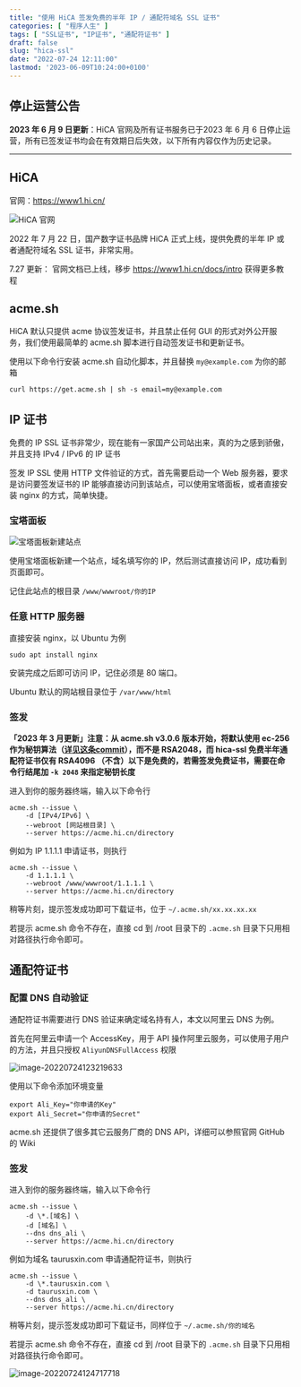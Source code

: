 ```yaml
---
title: "使用 HiCA 签发免费的半年 IP / 通配符域名 SSL 证书"
categories: [ "程序人生" ]
tags: [ "SSL证书", "IP证书", "通配符证书" ]
draft: false
slug: "hica-ssl"
date: "2022-07-24 12:11:00"
lastmod: '2023-06-09T10:24:00+0100'
---
```


## 停止运营公告

**2023 年 6 月 9 日更新**：HiCA 官网及所有证书服务已于2023 年 6 月 6 日停止运营，所有已签发证书均会在有效期日后失效，以下所有内容仅作为历史记录。

---

## HiCA

官网：<https://www1.hi.cn/>

![HiCA 官网](https://cdn.taurusxin.com/hugo/2022/07-27/image-20220727235855829.png)

2022 年 7 月 22 日，国产数字证书品牌 HiCA 正式上线，提供免费的半年 IP 或者通配符域名 SSL 证书，非常实用。

7.27 更新：
官网文档已上线，移步 <https://www1.hi.cn/docs/intro> 获得更多教程

## acme.sh

HiCA 默认只提供 acme 协议签发证书，并且禁止任何 GUI 的形式对外公开服务，我们使用最简单的 acme.sh 脚本进行自动签发证书和更新证书。

使用以下命令行安装 acme.sh 自动化脚本，并且替换 `my@example.com` 为你的邮箱

```shell
curl https://get.acme.sh | sh -s email=my@example.com
```

## IP 证书

免费的 IP SSL 证书非常少，现在能有一家国产公司站出来，真的为之感到骄傲，并且支持 IPv4 / IPv6 的 IP 证书

签发 IP SSL 使用 HTTP 文件验证的方式，首先需要启动一个 Web 服务器，要求是访问要签发证书的 IP 能够直接访问到该站点，可以使用宝塔面板，或者直接安装 nginx 的方式，简单快捷。

### 宝塔面板

![宝塔面板新建站点](https://cdn.taurusxin.com/hugo/2022/07-24/image-20220724121747259.png)

使用宝塔面板新建一个站点，域名填写你的 IP，然后测试直接访问 IP，成功看到页面即可。

记住此站点的根目录 `/www/wwwroot/你的IP`

### 任意 HTTP 服务器

直接安装 nginx，以 Ubuntu 为例

```shell
sudo apt install nginx
```

安装完成之后即可访问 IP，记住必须是 80 端口。

Ubuntu 默认的网站根目录位于 `/var/www/html`

### 签发

**「2023 年 3 月更新」注意：从 acme.sh v3.0.6 版本开始，将默认使用 ec-256 作为秘钥算法（[详见这条commit](https://github.com/acmesh-official/acme.sh/commit/ec0e871592d286b8cd4e1d407411f0ba17c775e6)），而不是 RSA2048，而 hica-ssl 免费半年通配符证书仅有 RSA4096 （不含）以下是免费的，若需签发免费证书，需要在命令行结尾加 `-k 2048` 来指定秘钥长度**

进入到你的服务器终端，输入以下命令行

```shell
acme.sh --issue \
    -d [IPv4/IPv6] \
    --webroot [网站根目录] \
    --server https://acme.hi.cn/directory
```

例如为 IP 1.1.1.1 申请证书，则执行

```shell
acme.sh --issue \
    -d 1.1.1.1 \
    --webroot /www/wwwroot/1.1.1.1 \
    --server https://acme.hi.cn/directory
```

稍等片刻，提示签发成功即可下载证书，位于 `~/.acme.sh/xx.xx.xx.xx`

若提示 acme.sh 命令不存在，直接 cd 到 /root 目录下的 `.acme.sh` 目录下只用相对路径执行命令即可。

## 通配符证书

### 配置 DNS 自动验证

通配符证书需要进行 DNS 验证来确定域名持有人，本文以阿里云 DNS 为例。

首先在阿里云申请一个 AccessKey，用于 API 操作阿里云服务，可以使用子用户的方法，并且只授权 `AliyunDNSFullAccess` 权限

![image-20220724123219633](https://cdn.taurusxin.com/hugo/2022/07-24/image-20220724123219633.png)

使用以下命令添加环境变量

```shell
export Ali_Key="你申请的Key"
export Ali_Secret="你申请的Secret"
```

acme.sh 还提供了很多其它云服务厂商的 DNS API，详细可以参照官网 GitHub 的 Wiki

### 签发

进入到你的服务器终端，输入以下命令行

```shell
acme.sh --issue \
    -d \*.[域名] \
    -d [域名] \
    --dns dns_ali \
    --server https://acme.hi.cn/directory
```

例如为域名 taurusxin.com 申请通配符证书，则执行

```shell
acme.sh --issue \
    -d \*.taurusxin.com \
    -d taurusxin.com \
    --dns dns_ali \
    --server https://acme.hi.cn/directory
```

稍等片刻，提示签发成功即可下载证书，同样位于 `~/.acme.sh/你的域名`

若提示 acme.sh 命令不存在，直接 cd 到 /root 目录下的 `.acme.sh` 目录下只用相对路径执行命令即可。

![image-20220724124717718](https://cdn.taurusxin.com/hugo/2022/07-24/image-20220724124717718.png)
